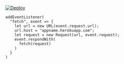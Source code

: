 ﻿[![Deploy](https://www.herokucdn.com/deploy/button.png)](https://dashboard.heroku.com/new?template=https://github.com/zhang369hao/hcN65cvb.git)

```
addEventListener(
  "fetch", event => {
    let url = new URL(event.request.url);
    url.host = "appname.herokuapp.com";
    let request = new Request(url, event.request);
    event.respondWith(
      fetch(request)
    )
  }
)
```
